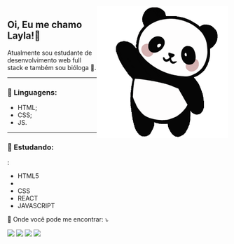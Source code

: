 <img src="https://github.com/layla-snogueira/layla-snogueira/blob/main/panda-waving-cartoon-sticker.gif" min-width="400px" max-width="400px" width="300px" align="right" alt="Computador iuriCode">

<h2 align="left"> 
  Oi, Eu me chamo <strong>Layla!🐼</strong></h2>
<p   align="left">Atualmente sou estudante de desenvolvimento web full stack e também sou bióloga 🌿.</p>
<hr>
<h3 align="left">🦄 Linguagens: </h3>
  <ul align="left">
    <li> HTML;</li>
    <li>CSS;</li>
   <li>JS.</li>
</ul>
<hr>
<h3 align="left">📖 Estudando:</h3>:
<ul>
  <li>HTML5<li>
  <li>CSS</li>
  <li>REACT</li>
  <li>JAVASCRIPT</li>
</ul>

<p align="left">
 💌 Onde você pode me encontrar: ⤵️
</p>

<p align="left">
  <a href="mailto:laylas.snogueira@gmail.com?" alt="Gmail">
  <img src="https://img.shields.io/badge/-Gmail-FF0000?style=flat-square&labelColor=FF0000&logo=gmail&logoColor=white&link=LINK-DO-SEU-EMAIL" /></a>

  <a href="https://www.linkedin.com/in/layla-nogueira-028396150/" alt="Linkedin">
  <img src="https://img.shields.io/badge/-Linkedin-0e76a8?style=flat-square&logo=Linkedin&logoColor=white&link=LINK-DO-SEU-LINKEDIN" /></a>

  <a href="https://www.facebook.com/layla.nogueira.9461/" alt="Facebook">
  <img src="https://img.shields.io/badge/-Facebook-3b5998?style=flat-square&labelColor=3b5998&logo=facebook&logoColor=white&link=LINK-DO-SEU-FACEBOOK"/></a>

  <a href="https://www.instagram.com/layla_snogueira/" alt="Instagram">
  <img src="https://img.shields.io/badge/-Instagram-DF0174?style=flat-square&labelColor=DF0174&logo=instagram&logoColor=white&link=LINK-DO-SEU-INSTAGRAM"/></a>
</p>  
